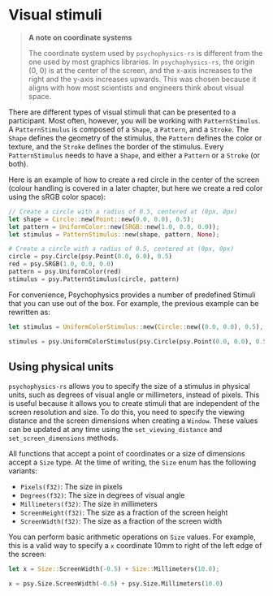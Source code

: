 # Visual stimuli

> **A note on coordinate systems**
>
> The coordinate system used by `psychophysics-rs` is different from the one used by most graphics libraries. In `psychophysics-rs`, the origin (0, 0) is at the center of the screen, and the x-axis increases to the right and the y-axis increases upwards. This was chosen because it aligns with how most scientists and engineers think about visual space.

There are different types of visual stimuli that can be presented to a participant. Most often, however, you will be working with `PatternStimulus`. A `PatternStimulus` is composed of a `Shape`, a `Pattern`, and a `Stroke`. The `Shape` defines the geometry of the stimulus, the `Pattern` defines the color or texture, and the `Stroke` defines the border of the stimulus. Every `PatternStimulus` needs to have a `Shape`, and either a `Pattern` or a `Stroke` (or both).

Here is an example of how to create a red circle in the center of the screen (colour handling is covered in a later chapter, but here we create a red color using the sRGB color space):

```rust
// Create a circle with a radius of 0.5, centered at (0px, 0px)
let shape = Circle::new(Point::new(0.0, 0.0), 0.5);
let pattern = UniformColor::new(SRGB::new(1.0, 0.0, 0.0));
let stimulus = PatternStimulus::new(shape, pattern, None);
```
```python
# Create a circle with a radius of 0.5, centered at (0px, 0px)
circle = psy.Circle(psy.Point(0.0, 0.0), 0.5)
red = psy.SRGB(1.0, 0.0, 0.0)
pattern = psy.UniformColor(red)
stimulus = psy.PatternStimulus(circle, pattern)
```

For convenience, Psychophysics provides a number of predefined Stimuli that you can use out of the box. For example, the previous example can be rewritten as:

```rust
let stimulus = UniformColorStimulus::new(Circle::new((0.0, 0.0), 0.5), SRGB::new(1.0, 0.0, 0.0));
```
```python
stimulus = psy.UniformColorStimulus(psy.Circle(psy.Point(0.0, 0.0), 0.5), psy.SRGB(1.0, 0.0, 0.0))
```

## Using physical units

`psychophysics-rs` allows you to specify the size of a stimulus in physical units, such as degrees of visual angle or millimeters, instead of pixels. This is useful because it allows you to create stimuli that are independent of the screen resolution and size. To do this, you need to specify the viewing distance and the screen dimensions when creating a `Window`. These values can be updated at any time using the `set_viewing_distance` and `set_screen_dimensions` methods.

All functions that accept a point of coordinates or a size of dimensions accept a `Size` type. At the time of writing, the `Size` enum has the following variants: 

- `Pixels(f32)`: The size in pixels
- `Degrees(f32)`: The size in degrees of visual angle
- `Millimeters(f32)`: The size in millimeters
- `ScreenHeight(f32)`: The size as a fraction of the screen height
- `ScreenWidth(f32)`: The size as a fraction of the screen width

You can perform basic arithmetic operations on `Size` values. For example, this is a valid way to specify a `x` coordinate 10mm to right of the left edge of the screen:

```rust
let x = Size::ScreenWidth(-0.5) + Size::Millimeters(10.0);
```
```python
x = psy.Size.ScreenWidth(-0.5) + psy.Size.Millimeters(10.0)
```
